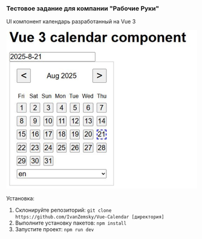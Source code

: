 ### Тестовое задание для компании "Рабочие Руки"

UI компонент календарь разработанный на Vue 3

<picture>
 <img alt="Иллюстрация" src="./readme-img.JPG">
</picture>

Установка:

1. Склонируйте репозиторий: `git clone https://github.com/IvanZemsky/Vue-Calendar [директория]`
2. Выполните установку пакетов: `npm install `
3. Запустите проект: `npm run dev`